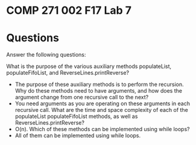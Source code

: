 # COMP 271 002 F17 Lab 7

# Questions


 Answer the following questions:
 
What is the purpose of the various auxiliary methods populateList, populateFifoList, and ReverseLines.printReverse?
- The purpose of these auxiliary methods is to perform the recursion.
Why do these methods need to have arguments, and how does the argument change from one recursive call to the next?
- You need arguments as you are operating on these arguments in each recursive call. 
What are the time and space complexity of each of the populateList populateFifoList methods, as well as ReverseLines.printReverse?
- O(n).
Which of these methods can be implemented using while loops?
- All of them can be implemented using while loops.
